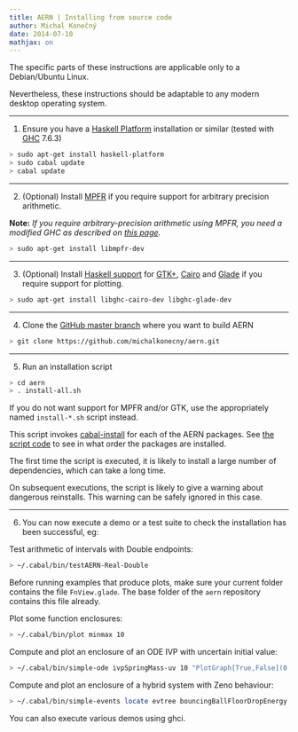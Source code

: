 ```yaml
---
title: AERN | Installing from source code
author: Michal Konečný
date: 2014-07-10
mathjax: on
---
```


The specific parts of these instructions are applicable only to a Debian/Ubuntu Linux.

Nevertheless, these instructions should be adaptable to any modern desktop operating system.

----

  1. Ensure you have a [Haskell Platform](https://www.haskell.org/platform/) installation or similar (tested with [GHC](http://www.haskell.org/ghc/) 7.6.3)
  
```sh
> sudo apt-get install haskell-platform
> sudo cabal update
> cabal update
```

----

  2. (Optional) Install [MPFR](http://www.mpfr.org/) if you require support for arbitrary precision arithmetic.
  
  **Note:** *If you require arbitrary-precision arithmetic using MPFR, you need a modified GHC as described on [this page](https://hackage.haskell.org/package/hmpfr).*

```sh
> sudo apt-get install libmpfr-dev
```

----

  3. (Optional) Install [Haskell support](http://projects.haskell.org/gtk2hs/) for 
  [GTK+](http://www.gtk.org/), [Cairo](http://cairographics.org/examples/) 
  and [Glade](https://glade.gnome.org/) if you require support for plotting.
  
```sh
> sudo apt-get install libghc-cairo-dev libghc-glade-dev  
```
----

  4. Clone the [GitHub master branch](https://github.com/michalkonecny/aern) where you want to build AERN

```sh    
> git clone https://github.com/michalkonecny/aern.git
```
    
----

  5. Run an installation script 
    
  
```sh
> cd aern
> . install-all.sh 
```

If you do not want support for MPFR and/or GTK, use the appropriately named `install-*.sh` script instead. 

This script invokes [cabal-install](http://www.haskell.org/haskellwiki/Cabal-Install) 
for each of the AERN packages.  See [the script code](https://github.com/michalkonecny/aern/blob/master/install-all.sh) 
to see in what order the packages are installed.
        
The first time the script is executed, it is likely to install a large number of dependencies, which can take a long time. 

On subsequent executions, the script is likely to give a warning about dangerous reinstalls.  This warning can be safely ignored in this case.
  
----

  6. You can now execute a demo or a test suite to check the installation has been successful, eg:

Test arithmetic of intervals with Double endpoints:

```sh
> ~/.cabal/bin/testAERN-Real-Double
```

Before running examples that produce plots, make sure your current folder contains
the file `FnView.glade`.  The base folder of the `aern` repository contains this file already.

Plot some function enclosures:

```sh
> ~/.cabal/bin/plot minmax 10
```

Compute and plot an enclosure of an ODE IVP with uncertain initial value:

```sh
> ~/.cabal/bin/simple-ode ivpSpringMass-uv 10 "PlotGraph[True,False](0,10,-1.5,1.5)" GUI ShrinkWrap 30 200 -10 -10
```

Compute and plot an enclosure of a hybrid system with Zeno behaviour:

```sh
> ~/.cabal/bin/simple-events locate evtree bouncingBallFloorDropEnergy 4.4 3 10 3 True 10 
```

You can also execute various demos using ghci.
